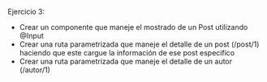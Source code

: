 Ejercicio 3:
- Crear un componente que maneje el mostrado de un Post utilizando @Input
- Crear una ruta parametrizada que maneje el detalle de un post (/post/1) haciendo que este cargue la información de ese post especifico
- Crear una ruta parametrizada que maneje el detalle de un autor (/autor/1)